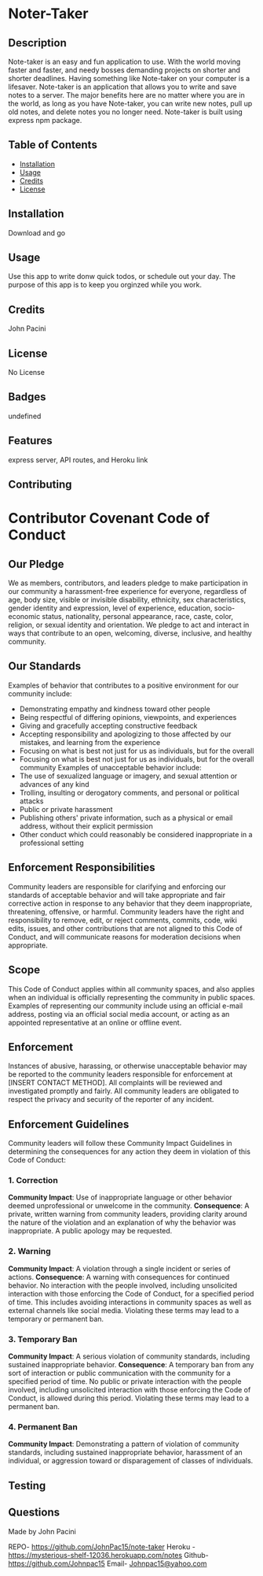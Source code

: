  # Noter-Taker
 ## Description 
 Note-taker is an easy and fun application to use. With the world moving faster and faster, and needy bosses demanding projects on shorter and shorter deadlines. Having something like Note-taker on your computer is a lifesaver. Note-taker is an application that allows you to write and save notes to a server. The major benefits here are no matter where you are in the world, as long as you have Note-taker, you can write new notes, pull up old notes, and delete notes you no longer need. Note-taker is built using express npm package.
 ## Table of Contents
 * [Installation](#installation)
 * [Usage](#usage)
 * [Credits](#credits)
 * [License](#license)
 ## Installation
Download and go 
 ## Usage 
 Use this app to write donw quick todos, or schedule out your day. The purpose of this app is to keep you orginzed while you work.
 ## Credits 
 John Pacini
 ## License 
 No License 
 ## Badges 
 undefined
 ## Features 
 express server, API routes, and Heroku link
 ## Contributing 
 # Contributor Covenant Code of Conduct
 ## Our Pledge 
 We as members, contributors, and leaders pledge to make participation in our community a harassment-free experience for everyone, regardless of age, body size, visible or invisible disability, ethnicity, sex characteristics, gender identity and expression, level of experience, education, socio-economic status, nationality, personal appearance, race, caste, color, religion, or sexual identity and orientation.
 We pledge to act and interact in ways that contribute to an open, welcoming, diverse, inclusive, and healthy community.
 ## Our Standards
 Examples of behavior that contributes to a positive environment for our community include:
 * Demonstrating empathy and kindness toward other people
 * Being respectful of differing opinions, viewpoints, and experiences
 * Giving and gracefully accepting constructive feedback
 * Accepting responsibility and apologizing to those affected by our mistakes, and learning from the experience
 * Focusing on what is best not just for us as individuals, but for the overall
 * Focusing on what is best not just for us as individuals, but for the overall community
 Examples of unacceptable behavior include:
 * The use of sexualized language or imagery, and sexual attention or advances of any kind
 * Trolling, insulting or derogatory comments, and personal or political attacks
 * Public or private harassment
 * Publishing others' private information, such as a physical or email address, without their explicit permission
 * Other conduct which could reasonably be considered inappropriate in a professional setting
 ## Enforcement Responsibilities
 Community leaders are responsible for clarifying and enforcing our standards of acceptable behavior and will take appropriate and fair corrective action in response to any behavior that they deem inappropriate, threatening, offensive, or harmful.
 Community leaders have the right and responsibility to remove, edit, or reject comments, commits, code, wiki edits, issues, and other contributions that are not aligned to this Code of Conduct, and will communicate reasons for moderation decisions when appropriate.
 ## Scope
 This Code of Conduct applies within all community spaces, and also applies when an individual is officially representing the community in public spaces. Examples of representing our community include using an official e-mail address, posting via an official social media account, or acting as an appointed representative at an online or offline event.
 ## Enforcement
 Instances of abusive, harassing, or otherwise unacceptable behavior may be reported to the community leaders responsible for enforcement at
 [INSERT CONTACT METHOD].
 All complaints will be reviewed and investigated promptly and fairly.
 All community leaders are obligated to respect the privacy and security of the reporter of any incident.
 ## Enforcement Guidelines
 Community leaders will follow these Community Impact Guidelines in determining the consequences for any action they deem in violation of this Code of Conduct:
 ### 1. Correction
 **Community Impact**: Use of inappropriate language or other behavior deemed unprofessional or unwelcome in the community.
 **Consequence**: A private, written warning from community leaders, providing clarity around the nature of the violation and an explanation of why the behavior was inappropriate. A public apology may be requested.
 ### 2. Warning
 **Community Impact**: A violation through a single incident or series of actions.
 **Consequence**: A warning with consequences for continued behavior. No interaction with the people involved, including unsolicited interaction with those enforcing the Code of Conduct, for a specified period of time. This includes avoiding interactions in community spaces as well as external channels like social media. Violating these terms may lead to a temporary or permanent ban.
 ### 3. Temporary Ban
 **Community Impact**: A serious violation of community standards, including sustained inappropriate behavior.
 **Consequence**: A temporary ban from any sort of interaction or public communication with the community for a specified period of time. No public or private interaction with the people involved, including unsolicited interaction with those enforcing the Code of Conduct, is allowed during this period. Violating these terms may lead to a permanent ban.
 ### 4. Permanent Ban
 **Community Impact**: Demonstrating a pattern of violation of community standards, including sustained inappropriate behavior, harassment of an individual, or aggression toward or disparagement of classes of individuals.
 ## Testing 


 ## Questions 
 Made by John Pacini

REPO- https://github.com/JohnPac15/note-taker
 Heroku - https://mysterious-shelf-12036.herokuapp.com/notes
 Github- https://github.com/Johnpac15
 Email- Johnpac15@yahoo.com